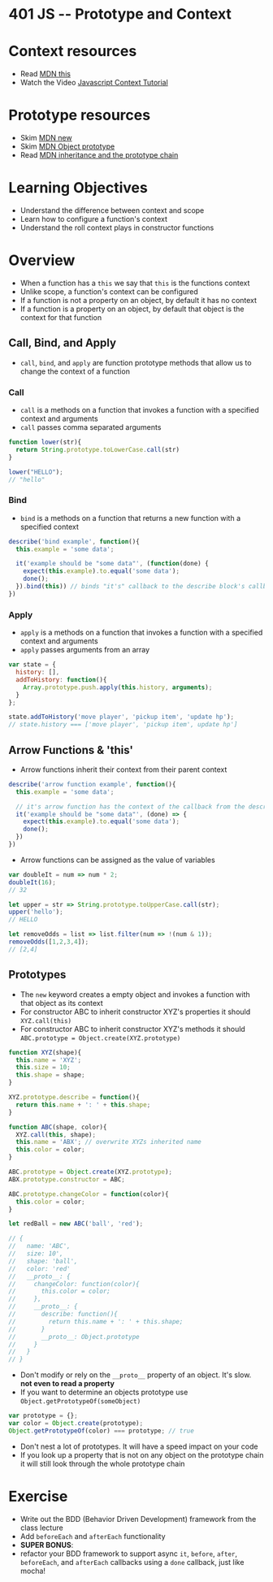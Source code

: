# 401 JS -- Prototype and Context

# Context resources
* Read [MDN this]
* Watch the Video [Javascript Context Tutorial]

# Prototype resources
* Skim [MDN new]
* Skim [MDN Object prototype]
* Read [MDN inheritance and the prototype chain]

# Learning Objectives
* Understand the difference between context and scope
* Learn how to configure a function's context
* Understand the roll context plays in constructor functions

# Overview
* When a function has a `this` we say that `this` is the functions context
* Unlike scope, a function's context can be configured
* If a function is not a property on an object, by default it has no context
* If a function is a property on an object, by default that object is the context for that function

## Call, Bind, and Apply
* `call`, `bind`, and `apply` are function prototype methods that allow us to change the context of a function

### Call
* `call` is a methods on a function that invokes a function with a specified context and arguments
 * `call` passes comma separated arguments

``` javascript
function lower(str){
  return String.prototype.toLowerCase.call(str)
}

lower("HELLO");
// "hello"
```  

### Bind
* `bind` is a methods on a function that returns a new function with a specified context
``` javascript
describe('bind example', function(){
  this.example = 'some data';

  it('example should be "some data"', (function(done) {
    expect(this.example).to.equal('some data');
    done();
  }).bind(this)) // binds "it's" callback to the describe block's callback's context
})

```   

### Apply
* `apply` is a methods on a function that invokes a function with a specified context and arguments  
 * `apply` passes arguments from an array  
``` javascript
var state = {
  history: [],
  addToHistory: function(){
    Array.prototype.push.apply(this.history, arguments);
  }
};

state.addToHistory('move player', 'pickup item', 'update hp');
// state.history === ['move player', 'pickup item', update hp']
```   

## Arrow Functions & 'this'
* Arrow functions inherit their context from their parent context
``` javascript
describe('arrow function example', function(){
  this.example = 'some data';

  // it's arrow function has the context of the callback from the describe block
  it('example should be "some data"', (done) => {
    expect(this.example).to.equal('some data');
    done();
  })
})
```

* Arrow functions can be assigned as the value of variables  
``` javascript
var doubleIt = num => num * 2;
doubleIt(16);
// 32

let upper = str => String.prototype.toUpperCase.call(str);
upper('hello');
// HELLO

let removeOdds = list => list.filter(num => !(num & 1));
removeOdds([1,2,3,4]);
// [2,4]
```

## Prototypes
* The `new` keyword creates a empty object and invokes a function with that object as its context
* For constructor ABC to inherit constructor XYZ's properties it should `XYZ.call(this)`
* For constructor ABC to inherit constructor XYZ's methods it should `ABC.prototype = Object.create(XYZ.prototype)`
``` javascript
function XYZ(shape){
  this.name = 'XYZ';
  this.size = 10;
  this.shape = shape;
}

XYZ.prototype.describe = function(){
  return this.name + ': ' + this.shape;
}

function ABC(shape, color){
  XYZ.call(this, shape);
  this.name = 'ABX'; // overwrite XYZs inherited name
  this.color = color;
}

ABC.prototype = Object.create(XYZ.prototype);
ABX.prototype.constructor = ABC;

ABC.prototype.changeColor = function(color){
  this.color = color;
}

let redBall = new ABC('ball', 'red');

// {
//   name: 'ABC',
//   size: 10',
//   shape: 'ball',
//   color: 'red'
//   __proto__: {
//     changeColor: function(color){
//       this.color = color;
//     },
//     __proto__: {
//       describe: function(){
//         return this.name + ': ' + this.shape;
//       }
//       __proto__: Object.prototype
//     }
//   }
// }

```

* Don't modify or rely on the `__proto__` property of an object. It's slow. **not even to read a property**
* If you want to determine an objects prototype use `Object.getPrototypeOf(someObject)`
``` javascript
var prototype = {};
var color = Object.create(prototype);
Object.getPrototypeOf(color) === prototype; // true
```
* Don't nest a lot of prototypes. It will have a speed impact on your code
* If you look up a property that is not on any object on the prototype chain it will still look through the whole prototype chain

# Exercise
* Write out the BDD (Behavior Driven Development) framework from the class lecture
* Add `beforeEach` and `afterEach` functionality
* **SUPER BONUS**:
 * refactor your BDD framework to support async `it`, `before`, `after`, `beforeEach`, and `afterEach` callbacks using a `done` callback, just like mocha!

[MDN new]: https://developer.mozilla.org/en-US/docs/Web/JavaScript/Reference/Operators/new

[MDN Object prototype]: https://developer.mozilla.org/en-US/docs/Web/JavaScript/Reference/Global_Objects/Object/prototype

[MDN inheritance and the prototype chain]: https://developer.mozilla.org/en-US/docs/Web/JavaScript/Inheritance_and_the_prototype_chain

[MDN this]: https://developer.mozilla.org/en-US/docs/Web/JavaScript/Reference/Operators/this

[Javascript Context Tutorial]: https://www.youtube.com/watch?v=fjJoX9F_F5g
